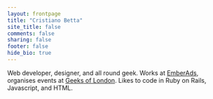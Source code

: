 ```yaml
---
layout: frontpage
title: "Cristiano Betta"
site_title: false
comments: false
sharing: false
footer: false
hide_bio: true
---
```


Web developer, designer, and all round geek. Works at [EmberAds](http://emberads.com), organises events at [Geeks of London](http://geeksoflondon.com). Likes to code in Ruby on Rails, Javascript, and HTML.